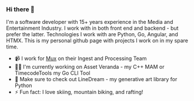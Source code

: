 ### Hi there 👋

I'm a software developer with 15+ years experience in the Media and Entertainment Industry. I work with in both front end and backend - but prefer the latter. Technologies I work with are Python, Go, Angular, and HTMX. 
This is my personal github page with projects I work on in my spare time. 

- 📹 I work for [Mux](https://mux.com) on their Ingest and Processing Team
- 👨‍💻 I'm currently working on Asset Veranda - my C++ MAM or TimecodeTools my Go CLI Tool
- 🔭 Make sure to check out LineDream - my generative art library for Python
- ⚡ Fun fact: I love skiing, mountain biking, and rafting!
